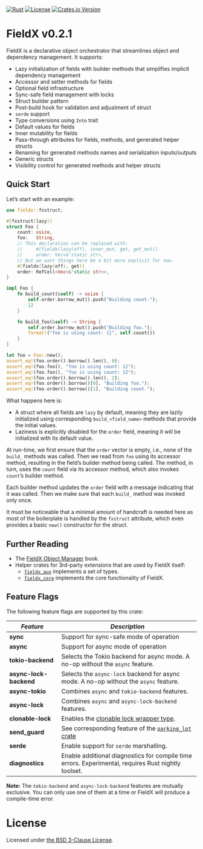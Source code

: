 <!-- markdownlint-disable-next-line MD041 -->
[![Rust](https://github.com/vrurg/fieldx/actions/workflows/fieldx.yml/badge.svg?branch=v0.2)](https://github.com/vrurg/fieldx/actions/workflows/fieldx.yml)
[![License](https://img.shields.io/github/license/vrurg/fieldx)](https://github.com/vrurg/fieldx/blob/main/LICENSE)
[![Crates.io Version](https://img.shields.io/crates/v/fieldx)](https://crates.io/crates/fieldx)

# FieldX v0.2.1

FieldX is a declarative object orchestrator that streamlines object and dependency management. It supports:

* Lazy initialization of fields with builder methods that simplifies implicit dependency management
* Accessor and setter methods for fields
* Optional field infrastructure
* Sync-safe field management with locks
* Struct builder pattern
* Post-build hook for validation and adjustment of struct
* `serde` support
* Type conversions using `Into` trait
* Default values for fields
* Inner mutability for fields
* Pass-through attributes for fields, methods, and generated helper structs
* Renaming for generated methods names and serialization inputs/outputs
* Generic structs
* Visibility control for generated methods and helper structs

## Quick Start

Let’s start with an example:

```rust
use fieldx::fxstruct;

#[fxstruct(lazy)]
struct Foo {
    count: usize,
    foo:   String,
    // This declaration can be replaced with:
    //     #[fieldx(lazy(off), inner_mut, get, get_mut)]
    //     order: Vec<&'static str>,
    // But we want things here be a bit more explicit for now.
    #[fieldx(lazy(off), get)]
    order: RefCell<Vec<&'static str>>,
}

impl Foo {
    fn build_count(&self) -> usize {
        self.order.borrow_mut().push("Building count.");
        12
    }

    fn build_foo(&self) -> String {
        self.order.borrow_mut().push("Building foo.");
        format!("foo is using count: {}", self.count())
    }
}

let foo = Foo::new();
assert_eq!(foo.order().borrow().len(), 0);
assert_eq!(foo.foo(), "foo is using count: 12");
assert_eq!(foo.foo(), "foo is using count: 12");
assert_eq!(foo.order().borrow().len(), 2);
assert_eq!(foo.order().borrow()[0], "Building foo.");
assert_eq!(foo.order().borrow()[1], "Building count.");
```

What happens here is:

* A struct where all fields are `lazy` by default, meaning they are lazily initialized using corresponding
  `build_<field_name>` methods that provide the initial values.
* Laziness is explicitly disabled for the `order` field, meaning it will be initialized with its default value.

At run-time, we first ensure that the `order` vector is empty, i.e., none of the `build_` methods was called. Then
we read from `foo` using its accessor method, resulting in the field’s builder method being called. The method, in turn,
uses the `count` field via its accessor method, which also invokes `count`’s builder method.

Each builder method updates the `order` field with a message indicating that it was called. Then we make sure that
each `build_` method was invoked only once.

It must be noticeable that a minimal amount of handcraft is needed here as most of the boilerplate is handled by the `fxstruct` attribute,
which even provides a basic `new()` constructor for the struct.

## Further Reading

* The [FieldX Object Manager][__link0] book.
* Helper crates for 3rd-party extensions that are used by FieldX itself:
  * [`fieldx_aux`][__link1] implements a set of types.
  * [`fieldx_core`][__link2] implements the core functionality of FieldX.

## Feature Flags

The following feature flags are supported by this crate:

|*Feature*|*Description*|
|-------|-----------|
|**sync**|Support for sync-safe mode of operation|
|**async**|Support for async mode of operation|
|**tokio-backend**|Selects the Tokio backend for async mode. A no-op without the `async` feature.|
|**async-lock-backend**|Selects the `async-lock` backend for async mode. A no-op without the `async` feature.|
|**async-tokio**|Combines `async` and `tokio-backend` features.|
|**async-lock**|Combines `async` and `async-lock-backend` features.|
|**clonable-lock**|Enables the [clonable lock wrapper type][__link3].|
|**send_guard**|See corresponding feature of the [`parking_lot` crate][__link4]|
|**serde**|Enable support for `serde` marshalling.|
|**diagnostics**|Enable additional diagnostics for compile time errors. Experimental, requires Rust nightly toolset.|

**Note:** The `tokio-backend` and `async-lock-backend` features are mutually exclusive. You can only use one of them
at a time or FieldX will produce a compile-time error.


 [__link0]: https://vrurg.github.io/fieldx/
 [__link1]: https://docs.rs/fieldx_aux
 [__link2]: https://docs.rs/fieldx_core
 [__link3]: more_on_locks.md
 [__link4]: https://crates.io/crates/parking_lot



# License

Licensed under [the BSD 3-Clause License](/LICENSE).
